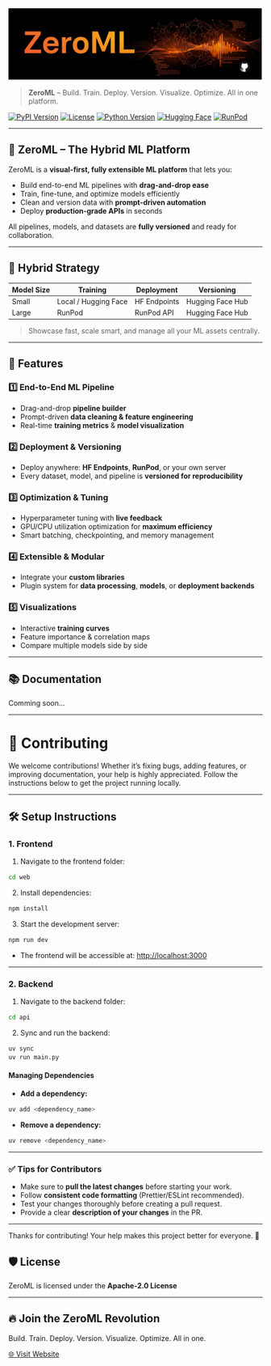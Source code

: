 <a href="https://zeroml.dev" target="_blank" rel="noopener noreferrer">
  <img src="https://github.com/ParagGhatage/ZeroML/blob/main/web/public/ZeroML_banner.png" alt="ZeroML Banner">
</a>


> **ZeroML** – Build. Train. Deploy. Version. Visualize. Optimize. All in one platform.

[![PyPI Version](https://img.shields.io/pypi/v/zeroml)](https://pypi.org/project/zeroml/)
[![License](https://img.shields.io/badge/license-Apache_2.0-green)](LICENSE)
[![Python Version](https://img.shields.io/badge/python-3.13-blue)](https://www.python.org/downloads/)
[![Hugging Face](https://img.shields.io/badge/HF-Integration-orange)](https://huggingface.co/)
[![RunPod](https://img.shields.io/badge/RunPod-Integration-purple)](https://www.runpod.io/)

---

## 🌟 ZeroML – The Hybrid ML Platform

ZeroML is a **visual-first, fully extensible ML platform** that lets you:


* Build end-to-end ML pipelines with **drag-and-drop ease**
* Train, fine-tune, and optimize models efficiently
* Clean and version data with **prompt-driven automation**
* Deploy **production-grade APIs** in seconds

All pipelines, models, and datasets are **fully versioned** and ready for collaboration.

---

## 🧠 Hybrid Strategy

| Model Size | Training             | Deployment   | Versioning       |
| ---------- | -------------------- | ------------ | ---------------- |
| Small      | Local / Hugging Face | HF Endpoints | Hugging Face Hub |
| Large      | RunPod               | RunPod API   | Hugging Face Hub |

> Showcase fast, scale smart, and manage all your ML assets centrally.

---

## 🚀 Features

### 1️⃣ End-to-End ML Pipeline

* Drag-and-drop **pipeline builder**
* Prompt-driven **data cleaning & feature engineering**
* Real-time **training metrics** & **model visualization**

### 2️⃣ Deployment & Versioning

* Deploy anywhere: **HF Endpoints**, **RunPod**, or your own server
* Every dataset, model, and pipeline is **versioned for reproducibility**

### 3️⃣ Optimization & Tuning

* Hyperparameter tuning with **live feedback**
* GPU/CPU utilization optimization for **maximum efficiency**
* Smart batching, checkpointing, and memory management

### 4️⃣ Extensible & Modular

* Integrate your **custom libraries**
* Plugin system for **data processing**, **models**, or **deployment backends**

### 5️⃣ Visualizations

* Interactive **training curves**
* Feature importance & correlation maps
* Compare multiple models side by side

---


## 📚 Documentation

Comming soon...

---



# 🤝 Contributing

We welcome contributions! Whether it’s fixing bugs, adding features, or improving documentation, your help is highly appreciated. Follow the instructions below to get the project running locally.

---

## 🛠 Setup Instructions

### 1. Frontend

1. Navigate to the frontend folder:

```bash
cd web
````

2. Install dependencies:

```bash
npm install
```

3. Start the development server:

```bash
npm run dev
```

* The frontend will be accessible at: [http://localhost:3000](http://localhost:3000)

---

### 2. Backend

1. Navigate to the backend folder:

```bash
cd api
```

2. Sync and run the backend:

```bash
uv sync
uv run main.py
```

#### Managing Dependencies

* **Add a dependency:**

```bash
uv add <dependency_name>
```

* **Remove a dependency:**

```bash
uv remove <dependency_name>
```

---

### ✅ Tips for Contributors

* Make sure to **pull the latest changes** before starting your work.
* Follow **consistent code formatting** (Prettier/ESLint recommended).
* Test your changes thoroughly before creating a pull request.
* Provide a clear **description of your changes** in the PR.

---

Thanks for contributing! Your help makes this project better for everyone. 🚀



## 🛡 License

ZeroML is licensed under the **Apache-2.0 License**

---

## 🔥 Join the ZeroML Revolution

Build. Train. Deploy. Version. Visualize. Optimize. All in one.

[🌐 Visit Website](https://zeroml.dev)
